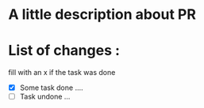 # A little description about PR

# List of changes :
fill with an x if the task was done

- [x] Some task done ....
- [ ] Task undone ... 
